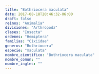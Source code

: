 ```yaml
---
title: "Bothriocera maculata"
date: 2017-08-18T20:46:32-06:00
draft: false
reinos: "Animalia"
divisiones: "Arthropoda"
clases: "Insecta"
ordenes: "Hemiptera"
familias: "Cixiidae"
generos: "Bothriocera"
especie: "maculata"
nombre_cientifico: "Bothriocera maculata"
nombre_comun: ""
nombre_ingles: ""
---
```

